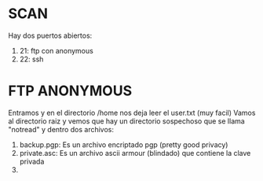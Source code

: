 
# SCAN
Hay dos puertos abiertos:
1. 21: ftp con anonymous
2. 22: ssh

# FTP ANONYMOUS
Entramos y en el directorio /home nos deja leer el user.txt (muy facil)
Vamos al directorio raiz y vemos que hay un directorio sospechoso que se llama "notread" y dentro dos archivos:
1. backup.pgp: Es un archivo encriptado pgp (pretty good privacy)
2. private.asc: Es un archivo ascii armour (blindado) que contiene la clave privada
3. 

